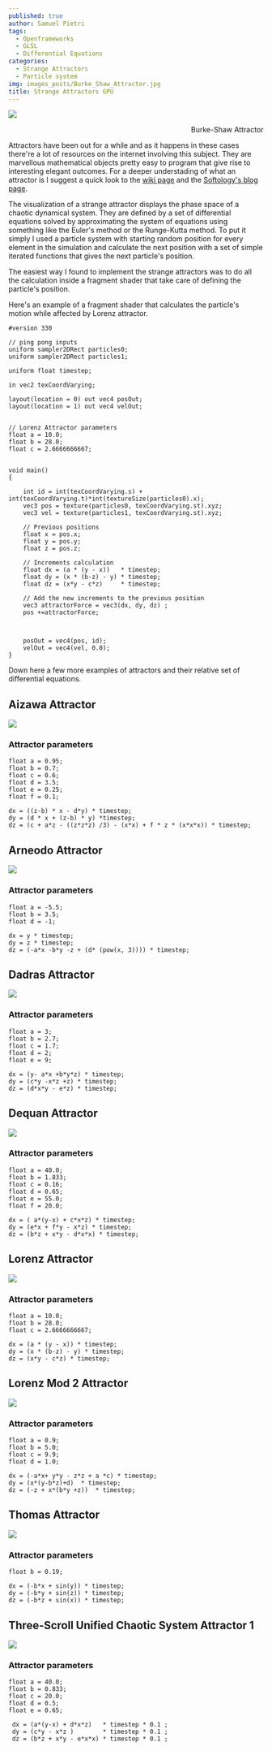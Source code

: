 ```yaml
---
published: true
author: Samuel Pietri
tags:
  - Openframeworks
  - GLSL
  - Differential Equations
categories:
  - Strange Attractors
  - Particle system
img: images_posts/Burke_Shaw_Attractor.jpg
title: Strange Attractors GPU
---
```

![]({{site.baseurl}}/images_posts/Burke_Shaw_Attractor.jpg)
<div style="text-align: right"> Burke-Shaw Attractor </div>

Attractors have been out for a while and as it happens in these cases there're a lot of resources on the internet involving this subject. They are marvellous mathematical objects pretty easy to program that give rise to interesting elegant outcomes. For a deeper understading of what an attractor is I suggest a quick look to the [wiki page](https://en.wikipedia.org/wiki/Attractor) and the [Softology's blog page](http://softology.com.au/tutorials/attractors2d/tutorial.htm). 

The visualization of a strange attractor displays the phase space of a chaotic dynamical system. They are defined by a set of differential equations solved by approximating the system of equations using something like the Euler's method or the Runge-Kutta method. To put it simply I used a particle system with starting random position for every element in the simulation and calculate the next position with a set of simple iterated functions that gives the next particle's position.


The easiest way I found to implement the strange attractors was to do all the calculation inside a fragment shader that take care of defining the particle's position.

Here's an example of a fragment shader that calculates the particle's motion while affected by Lorenz attractor.

```
#version 330

// ping pong inputs
uniform sampler2DRect particles0;
uniform sampler2DRect particles1;

uniform float timestep;

in vec2 texCoordVarying;

layout(location = 0) out vec4 posOut;
layout(location = 1) out vec4 velOut;


// Lorenz Attractor parameters
float a = 10.0;
float b = 28.0;
float c = 2.6666666667;


void main()
{
    
    int id = int(texCoordVarying.s) + int(texCoordVarying.t)*int(textureSize(particles0).x);
    vec3 pos = texture(particles0, texCoordVarying.st).xyz;
    vec3 vel = texture(particles1, texCoordVarying.st).xyz;

    // Previous positions
    float x = pos.x;
    float y = pos.y;
    float z = pos.z;
    
   	// Increments calculation
    float dx = (a * (y - x))   * timestep;
    float dy = (x * (b-z) - y) * timestep;
    float dz = (x*y - c*z)     * timestep;
    
	// Add the new increments to the previous position
    vec3 attractorForce = vec3(dx, dy, dz) ;
    pos +=attractorForce;

    
    
    posOut = vec4(pos, id);
    velOut = vec4(vel, 0.0);
}
```

Down here a few more examples of attractors and their relative set of differential equations.



## Aizawa Attractor ##

![]({{site.baseurl}}/images_posts/Aizawa_Attractor.png)

### Attractor parameters ###
```
float a = 0.95;
float b = 0.7;
float c = 0.6;
float d = 3.5;
float e = 0.25;
float f = 0.1;
        
dx = ((z-b) * x - d*y) * timestep;
dy = (d * x + (z-b) * y) *timestep;
dz = (c + a*z - ((z*z*z) /3) - (x*x) + f * z * (x*x*x)) * timestep;
```

## Arneodo Attractor ##

![]({{site.baseurl}}/images_posts/Arneodo_Attractor.png)

### Attractor parameters ###
```
float a = -5.5;
float b = 3.5;
float d = -1;
        
dx = y * timestep;
dy = z * timestep;
dz = (-a*x -b*y -z + (d* (pow(x, 3)))) * timestep;
```

## Dadras Attractor ##

![]({{site.baseurl}}/images_posts/Dadras_Attractor.png)

### Attractor parameters ###
```
float a = 3;
float b = 2.7;
float c = 1.7;
float d = 2;
float e = 9;
        
dx = (y- a*x +b*y*z) * timestep;
dy = (c*y -x*z +z) * timestep;
dz = (d*x*y - e*z) * timestep;
```

## Dequan Attractor ##

![]({{site.baseurl}}/images_posts/Dequan_Li_Attractor.png)

### Attractor parameters ###
```
float a = 40.0;
float b = 1.833;
float c = 0.16;
float d = 0.65;
float e = 55.0;
float f = 20.0;
        
dx = ( a*(y-x) + c*x*z) * timestep;
dy = (e*x + f*y - x*z) * timestep;
dz = (b*z + x*y - d*x*x) * timestep;
```


## Lorenz Attractor ##

![]({{site.baseurl}}/images_posts/Lorenz_Attractor.png)

### Attractor parameters ###
```
float a = 10.0;
float b = 28.0;
float c = 2.6666666667;
        
dx = (a * (y - x)) * timestep;
dy = (x * (b-z) - y) * timestep;
dz = (x*y - c*z) * timestep;
```

## Lorenz Mod 2 Attractor ##

![]({{site.baseurl}}/images_posts/Lorenz_mod2_Attractor.png)

### Attractor parameters ###
```
float a = 0.9;
float b = 5.0;
float c = 9.9;
float d = 1.0;
        
dx = (-a*x+ y*y - z*z + a *c) * timestep;
dy = (x*(y-b*z)+d)  * timestep;
dz = (-z + x*(b*y +z))  * timestep;
```

## Thomas Attractor ##

![]({{site.baseurl}}/images_posts/thomas_attractor.png)

### Attractor parameters ###
```
float b = 0.19;

dx = (-b*x + sin(y)) * timestep;
dy = (-b*y + sin(z)) * timestep;
dz = (-b*z + sin(x)) * timestep;
```

## Three-Scroll Unified Chaotic System Attractor 1 ##

![]({{site.baseurl}}//images_posts/Three-Scroll_1_Attractor.png)

### Attractor parameters ###
```
float a = 40.0;
float b = 0.833;
float c = 20.0;
float d = 0.5;
float e = 0.65;
       
 dx = (a*(y-x) + d*x*z)   * timestep * 0.1 ;
 dy = (c*y - x*z )        * timestep * 0.1 ;
 dz = (b*z + x*y - e*x*x) * timestep * 0.1 ;
        
```
